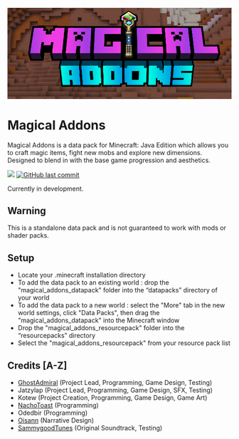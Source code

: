 ![Banner image](src/thumbnail.png)
# Magical Addons

Magical Addons is a data pack for Minecraft: Java Edition which allows you to craft magic items, fight new mobs and explore new dimensions. Designed to blend in with the base game progression and aesthetics.

[![](https://img.shields.io/github/v/release/Jatzylap/Magical-Addons?include_prereleases&label=pre-release&logo=github)](https://github.com/Jatzylap/Magical-Addons/releases/tag/alpha)
[![GitHub last commit](https://img.shields.io/github/last-commit/Jatzylap/Magical-Addons?logo=git&logoColor=white)](https://github.com/Jatzylap/Magical-Addons/commits/main)

Currently in development.

## Warning
This is a standalone data pack and is not guaranteed to work with mods or shader packs.

## Setup
- Locate your .minecraft installation directory
- To add the data pack to an existing world : drop the "magical_addons_datapack" folder into the “datapacks” directory of your world
- To add the data pack to a new world : select the "More" tab in the new world settings, click "Data Packs", then drag the "magical_addons_datapack" into the Minecraft window
- Drop the "magical_addons_resourcepack" folder into the “resourcepacks” directory
- Select the "magical_addons_resourcepack" from your resource pack list

## Credits [A-Z]
- [GhostAdmiral](https://github.com/GhostAdmiral) (Project Lead, Programming, Game Design, Testing)
- Jatzylap (Project Lead, Programming, Game Design, SFX, Testing)
- Kotew (Project Creation, Programming, Game Design, Game Art)
- [NachoToast](https://github.com/NachoToast) (Programming)
- Odedbir (Programming)
- [Oisann](https://github.com/samsa12) (Narrative Design)
- [SammygoodTunes](https://github.com/SammygoodTunes) (Original Soundtrack, Testing)
